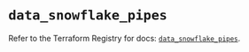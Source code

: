 # `data_snowflake_pipes`

Refer to the Terraform Registry for docs: [`data_snowflake_pipes`](https://registry.terraform.io/providers/snowflake-labs/snowflake/0.84.0/docs/data-sources/pipes).
